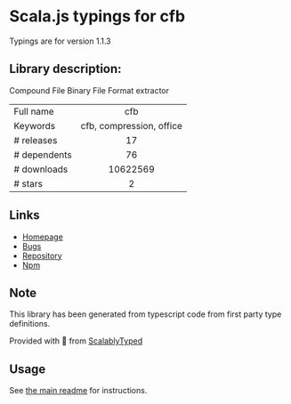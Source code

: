 
# Scala.js typings for cfb

Typings are for version 1.1.3

## Library description:
Compound File Binary File Format extractor

|                    |                 |
| ------------------ | :-------------: |
| Full name          | cfb |
| Keywords           | cfb, compression, office |
| # releases         | 17 |
| # dependents       | 76 |
| # downloads        | 10622569 |
| # stars            | 2 |

## Links
- [Homepage](http://sheetjs.com/opensource)
- [Bugs](https://github.com/SheetJS/js-cfb/issues)
- [Repository](https://github.com/SheetJS/js-cfb)
- [Npm](https://www.npmjs.com/package/cfb)
    


## Note
This library has been generated from typescript code from first party type definitions.

Provided with :purple_heart: from [ScalablyTyped](https://github.com/oyvindberg/ScalablyTyped)

## Usage
See [the main readme](../../readme.md) for instructions.


